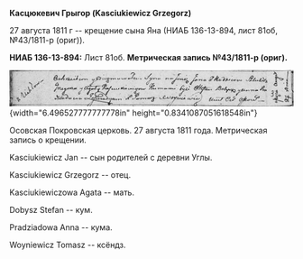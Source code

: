 **Касцюкевич Грыгор (Kasciukiewicz Grzegorz)**

27 августа 1811 г -- крещение сына Яна (НИАБ 136-13-894, лист 81об,
№43/1811-р (ориг)).

**НИАБ 136-13-894:** Лист 81об. **Метрическая запись №43/1811-р
(ориг).**

![](./media/77a72df8517c29d8ed89607e7096a603c30cc5c3.png){width="6.496527777777778in"
height="0.8341087051618548in"}

Осовская Покровская церковь. 27 августа 1811 года. Метрическая запись о
крещении.

Kasciukiewicz Jan -- сын родителей с деревни Углы.

Kasciukiewicz Grzegorz -- отец.

Kasciukiewiczowa Agata -- мать.

Dobysz Stefan -- кум.

Pradziadowa Anna -- кума.

Woyniewicz Tomasz -- ксёндз.

